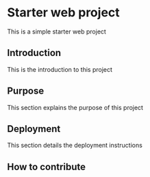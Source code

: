 # Starter web project
This is a simple starter web project
## Introduction
This is the introduction to this project
## Purpose
This section explains the purpose of this project
## Deployment
This section details the deployment instructions
## How to contribute

